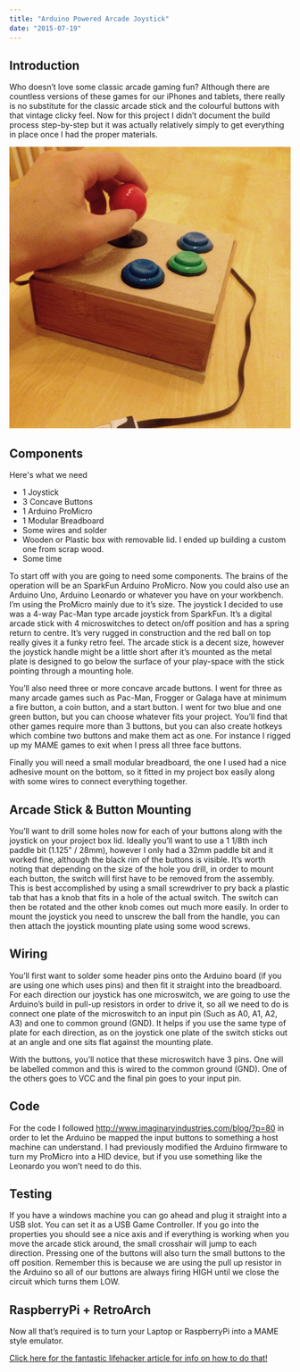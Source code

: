 ```yaml
---
title: "Arduino Powered Arcade Joystick"
date: "2015-07-19"
---
```


## Introduction

Who doesn’t love some classic arcade gaming fun? Although there are countless versions of these games for our iPhones and tablets, there really is no substitute for the classic arcade stick and the colourful buttons with that vintage clicky feel. Now for this project I didn’t document the build process step-by-step but it was actually relatively simply to get everything in place once I had the proper materials.

![Arduino Joystick](images/joystick.jpg "Arduino Joystick")

## Components

Here's what we need

- 1 Joystick
- 3 Concave Buttons
- 1 Arduino ProMicro
- 1 Modular Breadboard
- Some wires and solder
- Wooden or Plastic box with removable lid. I ended up building a custom one from scrap wood.
- Some time

To start off with you are going to need some components. The brains of the operation will be an SparkFun Arduino ProMicro. Now you could also use an Arduino Uno, Arduino Leonardo or whatever you have on your workbench. I’m using the ProMicro mainly due to it’s size. The joystick I decided to use was a 4-way Pac-Man type arcade joystick from SparkFun. It’s a digital arcade stick with 4 microswitches to detect on/off position and has a spring return to centre. It’s very rugged in construction and the red ball on top really gives it a funky retro feel. The arcade stick is a decent size, however the joystick handle might be a little short after it’s mounted as the metal plate is designed to go below the surface of your play-space with the stick pointing through a mounting hole.

You’ll also need three or more concave arcade buttons. I went for three as many arcade games such as Pac-Man, Frogger or Galaga have at minimum a fire button, a coin button, and a start button. I went for two blue and one green button, but you can choose whatever fits your project. You’ll find that other games require more than 3 buttons, but you can also create hotkeys which combine two buttons and make them act as one. For instance I rigged up my MAME games to exit when I press all three face buttons.

Finally you will need a small modular breadboard, the one I used had a nice adhesive mount on the bottom, so it fitted in my project box easily along with some wires to connect everything together.

## Arcade Stick & Button Mounting

You’ll want to drill some holes now for each of your buttons along with the joystick on your project box lid. Ideally you’ll want to use a 1 1/8th inch paddle bit (1.125" / 28mm), however I only had a 32mm paddle bit and it worked fine, although the black rim of the buttons is visible. It’s worth noting that depending on the size of the hole you drill, in order to mount each button, the switch will first have to be removed from the assembly. This is best accomplished by using a small screwdriver to pry back a plastic tab that has a knob that fits in a hole of the actual switch. The switch can then be rotated and the other knob comes out much more easily. In order to mount the joystick you need to unscrew the ball from the handle, you can then attach the joystick mounting plate using some wood screws.

## Wiring

You’ll first want to solder some header pins onto the Arduino board (if you are using one which uses pins) and then fit it straight into the breadboard. For each direction our joystick has one microswitch, we are going to use the Arduino’s build in pull-up resistors in order to drive it, so all we need to do is connect one plate of the microswitch to an input pin (Such as A0, A1, A2, A3) and one to common ground (GND). It helps if you use the same type of plate for each direction, as on the joystick one plate of the switch sticks out at an angle and one sits flat against the mounting plate.

With the buttons, you’ll notice that these microswitch have 3 pins. One will be labelled common and this is wired to the common ground (GND). One of the others goes to VCC and the final pin goes to your input pin.

## Code

For the code I followed http://www.imaginaryindustries.com/blog/?p=80 in order to let the Arduino be mapped the input buttons to something a host machine can understand. I had previously modified the Arduino firmware to turn my ProMicro into a HID device, but if you use something like the Leonardo you won’t need to do this.

## Testing

If you have a windows machine you can go ahead and plug it straight into a USB slot. You can set it as a USB Game Controller. If you go into the properties you should see a nice axis and if everything is working when you move the arcade stick around, the small crosshair will jump to each direction. Pressing one of the buttons will also turn the small buttons to the off position. Remember this is because we are using the pull up resistor in the Arduino so all of our buttons are always firing HIGH until we close the circuit which turns them LOW.

## RaspberryPi + RetroArch

Now all that’s required is to turn your Laptop or RaspberryPi into a MAME style emulator.

[Click here for the fantastic lifehacker article for info on how to do that!](http://lifehacker.com/how-to-turn-your-raspberry-pi-into-a-retro-game-console-498561192)
